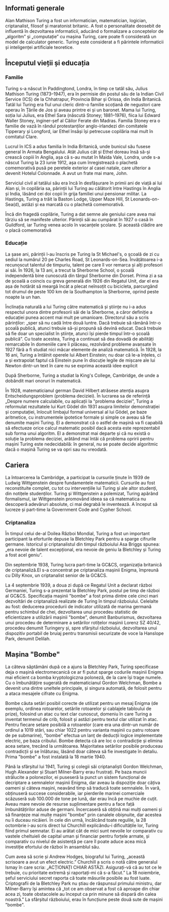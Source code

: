## Informati generale

Alan Mathison Turing a fost un informatician, matematician, logician, criptanalist, filosof și maratonist britanic. A fost o personalitate deosebit de influentă în dezvoltarea informaticii, aducând o formalizare a conceptelor de „algoritm” și „computație” cu mașina Turing, care poate fi considerată un model de calculator generic. Turing este considerat a fi părintele informaticii și inteligenței artificiale teoretice.


## Începutul vieții și educația 

### Familie

Turing s-a născut în Paddington⁠d, Londra, în timp ce tatăl său, Julius Mathison Turing (1873–1947), era în permisie din postul său de la Indian Civil Service⁠ (ICS) de la Chhatrapur⁠, Provincia Bihar și Orissa⁠, din India Britanică. Tatăl lui Turing era fiul unui cleric dintr-o familie scoțiană de negustori care operau în Țările de Jos și aveau printre ei și un baronet. Mama lui Turing, soția lui Julius, era Ethel Sara (născută Stoney; 1881–1976), fiica lui Edward Waller Stoney, inginer-șef al Căilor Ferate din Madras⁠. Familia Stoney era o familie de vază în rândul protestanților anglo-irlandezi din comitatele Tipperary și Longford, iar Ethel însăși își petrecuse copilăria mai mult în comitatul Clare.

Lucrul în ICS a adus familia în India Britanică, unde bunicul său fusese general în Armata Bengalului⁠. Atât Julius cât și Ethel doreau însă să-și crească copiii în Anglia, așa că s-au mutat în Maida Vale⁠, Londra, unde s-a născut Turing la 23 iunie 1912, așa cum înregistrează o plachetă comemorativă pusă pe peretele exterior al casei natale, care ulterior a devenit Hotelul Colonnade⁠. A avut un frate mai mare, John.

Serviciul civil al tatălui său era încă în desfășurare în primii ani de viață ai lui Alan și, în copilăria sa, părinții lui Turing au călătorit între Hastings în Anglia și India, lăsând cei doi copii în grija familiei unui pensionar militar. La Hastings, Turing a trăit la Baston Lodge, Upper Maze Hill, St Leonards-on-Sea⁠(d), astăzi și ea marcată cu o plachetă comemorativă.

Încă din fragedă copilărie, Turing a dat semne ale geniului care avea mai târziu să se manifeste ulterior. Părinții săi au cumpărat în 1927 o casă în Guildford, iar Turing venea acolo în vacanțele școlare. Și această clădire are o placă comemorativă 

### Educație

La șase ani, părinții l-au înscris pe Turing la St Michael's, o școală de zi cu sediul la numărul 20 pe Charles Road, St Leonards-on-Sea⁠. Învățătoarea i-a recunoscut talentul de timpuriu, talent pe care îl vor remarca și alți profesori ai săi. În 1926, la 13 ani, a trecut la Sherborne School⁠, o școală independentă bine cunoscută din târgul Sherborne din Dorset. Prima zi a sa de școală a coincis cu greva generală din 1926⁠ din Regatul Unit, dar el era așa de hotărât să meargă încât a plecat neînsoțit cu bicicleta, parcurgând tot drumul de peste 100 km de la Southampton la Sherborne, oprind peste noapte la un han.

Înclinația naturală a lui Turing către matematică și științe nu i-a adus respectul unora dintre profesorii săi de la Sherborne, a căror definiție a educației punea accent mai mult pe umanioare. Directorul său a scris părinților: „sper să nu cadă între două luntre. Dacă trebuie să rămână într-o școală publică, atunci trebuie să-și propună să devină educat. Dacă trebuie să fie doar un specialist în științe, atunci își pierde timpul într-o școală publică”. Cu toate acestea, Turing a continuat să dea dovadă de abilități remarcabile în domeniile care îi plăceau, rezolvând probleme avansate în 1927 fără a fi studiat nici măcar elemente de analiză matematică. În 1928, la 16 ani, Turing a întâlnit operele lui Albert Einstein; nu doar că le-a înțeles, ci a și extrapolat faptul că Einstein pune în discuție legile de mișcare ale lui Newton dintr-un text în care nu se exprima această idee explicit

După Sherborne, Turing a studiat la King's College, Cambridge⁠, de unde a dobândit mari onoruri în matematică.

În 1928, matematicianul german David Hilbert atrăsese atenția asupra Entscheidungsproblem (problema deciziei). În lucrarea sa de referință „Despre numere calculabile, cu aplicații la "problema deciziei”, Turing a reformulat rezultatele lui Kurt Gödel din 1931 asupra limitelor demonstrației și computației, înlocuit limbajul formal universal al lui Gödel, pe baze aritmetice, cu instrumentele ipotetice formale și simple ce aveau să fie denumite mașini Turing. El a demonstrat că o astfel de mașină va fi capabilă să efectueze orice calcul matematic posibil dacă acesta este reprezentabil sub forma unui algoritm. El a demonstrat mai departe și că nu există o soluție la problema deciziei, arătând mai întâi că problema opririi pentru mașini Turing este nedecidabilă: în general, nu se poate decide algoritmic dacă o mașină Turing se va opri sau nu vreodată. 


## Cariera

La întoarcerea la Cambridge, a participat la cursurile ținute în 1939 de Ludwig Wittgenstein despre fundamentele matematicii⁠. Cursurile au fost reconstituite complet, cu tot cu intervențiile lui Turing și ale altor studenți, din notițele studenților. Turing și Wittgenstein a polemizat, Turing apărând formalismul, iar
Wittgenstein promovând ideea sa că matematica nu descoperă adevăruri absolute, ci mai degrabă le inventează. A început să lucreze și part-time la Government Code and Cypher School.

### Criptanaliza

În timpul celui de-al Doilea Război Mondial, Turing a fost un important participant la eforturile depuse la Bletchley Park pentru a sparge cifrurile germane. Istoricul și criptanalistul din timpul războiului Asa Briggs⁠ spunea: „era nevoie de talent excepțional, era nevoie de geniu la Bletchley și Turing a fost acel geniu”. 

Din septembrie 1938, Turing lucra part-time la GC&CS⁠, organizația britanică de criptanaliză.El s-a concentrat pe criptanaliza mașinii Enigma, împreună cu Dilly Knox⁠, un criptanalist senior de la GC&CS.

La 4 septembrie 1939, a doua zi după ce Regatul Unit a declarat război Germaniei, Turing s-a prezentat la Bletchley Park, postul pe timp de război al GC&CS. Specificația mașinii "bombe" a fost prima dintre cele cinci mari dezvoltări de criptanaliză realizate de Turing în timpul războiului. Celelalte au fost: deducerea procedurii de indicator utilizată de marina germană pentru schimbul de chei, dezvoltarea unui procedeu statistic de eficientizare a utilizării mașinii "bombe", denumit Banburismus, dezvoltarea unui procedeu de determinare a setărilor rotițelor mașinii Lorenz SZ 40/42, procedeu denumit Turingery și, spre sfârșitul războiului, dezvoltarea unui dispozitiv portabil de bruiaj pentru transmisii securizate de voce la Hanslope Park, denumit Delilah. 


## Mașina "Bombe"

La câteva săptămâni după ce a ajuns la Bletchley Park, Turing specificase deja o mașină electromecanică ce ar fi putut sparge codurile mașinii Enigma mai eficient ca bomba kryptologiczna⁠ poloneză, de la care își trage numele. Cu o îmbunătățire sugerată de matematicianul Gordon Welchman⁠, Bombe a devenit una dintre uneltele principale, și singura automată, de folosit pentru a ataca mesajele cifrate cu Enigma. 

Bombe căuta setări posibil corecte de utilizat pentru un mesaj Enigma (de exemplu, ordinea rotoarelor, setările rotoarelor și cablajele tabloului de prize), folosind un atac cu text clar cunoscut, domeniu în care Turing a inventat termenul de crib, folosit și astăzi pentru textul clar utilizat în atac. Pentru fiecare setare posibilă a rotoarelor (care era una dintr-un număr de ordinul a 1019 stări, sau chiar 1022 pentru varianta mașinii cu patru rotoare de pe submarine), "bombe" efectua un lanț de deducții logice implementate electric, pe baza cribului. Bombe detecta că are loc o contradicție și elimina acea setare, trecând la următoarea. Majoritatea setărilor posibile produceau contradicții și se înlăturau, lăsând doar câteva să fie investigate în detaliu. Prima "bombe" a fost instalată la 18 martie 1940.

Până la sfârșitul lui 1941, Turing și colegii săi criptanaliști Gordon Welchman, Hugh Alexander⁠ și Stuart Milner-Barry⁠ erau frustrați. Pe baza muncii strălucite a polonezilor⁠, ei puseseră la punct un sistem funcțional de decriptare a semnalelor mașinii Enigma, dar aveau la dispoziție doar câțiva oameni și câteva mașini, neavând timp să traducă toate semnalele. În vară, obținuseră succese considerabile, iar pierderile marinei comerciale scăzuseră sub 100.000 de tone pe lună, dar erau încă pe muchie de cuțit. Aveau mare nevoie de resurse suplimentare pentru a face față îmbunătățirilor aduse de germani. Încercaseră să obțină mai mulți oameni și să finanțeze mai multe mașini "bombe" prin canalele obișnuite, dar acestea nu îi duceau nicăieri. În cele din urmă, încălcând toate regulile, la 28 octombrie i-au scris direct lui Churchill explicându-i dificultățile lor, Turing fiind primul semnatar. Ei au arătat cât de mici sunt nevoile lor comparativ cu vastele cheltuieli de capital uman și financiar pentru forțele armate, și comparativ cu nivelul de asistență pe care îl poate aduce acea mică investiție efortului de război în ansamblul său.

Cum avea să scrie și Andrew Hodges⁠, biograful lui Turing, „această scrisoare a avut un efect electric.” Churchill a scris o notă către generalul Ismay⁠ în care scria: „ACȚIONAȚI CHIAR ASTĂZI. Asigurați-vă că au tot ce le trebuie, cu prioritate extremă și raportați-mi că s-a făcut.” La 18 noiembrie, șeful serviciului secret raporta că toate măsurile posibile au fost luate. Criptografii de la Bletchley Park nu știau de răspunsul primului ministru, dar Milner-Barry își amintea că „tot ce am observat a fost că aproape din chiar acea zi, toate obstacolele au început ca prin minune să dispară din calea noastră.” La sfârșitul războiului, erau în funcțiune peste două sute de mașini "bombe". 
